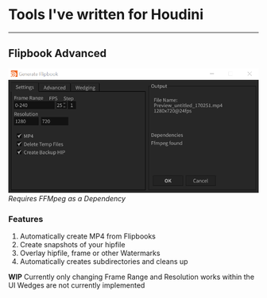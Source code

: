 # Tools I've written for Houdini

---
## Flipbook Advanced 
![screenshot](screenshots/houdini_bVNqhAcj4E.png)
*Requires FFMpeg as a Dependency*
### Features
1. Automatically create MP4 from Flipbooks
2. Create snapshots of your hipfile
3. Overlay hipfile, frame or other Watermarks
4. Automatically creates subdirectories and cleans up

**WIP**
Currently only changing Frame Range and Resolution works within the UI
Wedges are not currently implemented
